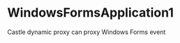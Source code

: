 WindowsFormsApplication1
========================
Castle dynamic proxy can proxy Windows Forms event  
